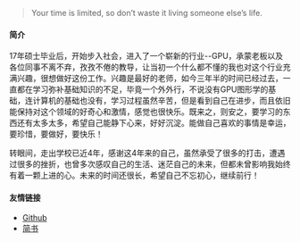 > Your time is limited, so don’t waste it living someone else’s life. 

#### **简介**
17年硕士毕业后，开始步入社会，进入了一个崭新的行业--GPU，承蒙老板以及各位同事不离不弃，孜孜不倦的教导，让当初一个什么都不懂的我也对这个行业充满兴趣，很想做好这份工作。兴趣是最好的老师，如今三年半的时间已经过去，一直都在学习弥补基础知识的不足，毕竟一个外外行，不说没有GPU图形学的基础，连计算机的基础也没有，学习过程虽然辛苦，但是看到自己在进步，而且依旧能保持对这个领域的好奇心和激情，感觉也很快乐。既来之，则安之，要学习的东西还有太多太多，希望自己能静下心来，好好沉淀。能做自己喜欢的事情是幸运，要珍惜，要做好，要快乐！

转眼间，走出学校已近4年，感谢这4年来的自己，虽然承受了很多的打击，遭遇过很多的挫折，也曾多次感叹自己的生活、迷茫自己的未来，但都未曾影响我始终有着一颗上进的心。未来的时间还很长，希望自己不忘初心，继续前行！

#### **友情链接**
- <a href="https://github.com/memory118" target="_blank">Github</a>
- <a href="https://www.jianshu.com/u/64be9a76beac" target="_blank">简书</a>